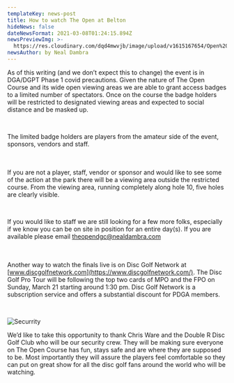 ```yaml
---
templateKey: news-post
title: How to watch The Open at Belton
hideNews: false
dateNewsFormat: 2021-03-08T01:24:15.894Z
newsPreviewImg: >-
  https://res.cloudinary.com/dqd4mwvjb/image/upload/v1615167654/Open%20DGC/News%20Assests/spcators-map_f2g8zj.jpg
newsAuthor: by Neal Dambra
---
```

As of this writing (and we don’t expect this to change) the event is in DGA/DGPT Phase 1 covid precautions. Given the nature of The Open Course and its wide open viewing areas we are able to grant access badges to a limited number of spectators. Once on the course the badge holders will be restricted to designated viewing areas and expected to social distance and be masked up.

<br/>

The limited badge holders are players from the amateur side of the event, sponsors, vendors and staff.

<br/>\
If you are not a player, staff, vendor or sponsor and would like to see some of the action at the park there will be a viewing area outside the restricted course. From the viewing area, running completely along hole 10, five holes are clearly visible.

<br/>

If you would like to staff we are still looking for a few more folks, especially if we know you can be on site in position for an entire day(s). If you are available please email theopendgc@nealdambra.com

<br/>\
Another way to watch the finals live is on Disc Golf Network at [www.discgolfnetwork.com](https://www.discgolfnetwork.com/). The Disc Golf Pro Tour will be following the top two cards of MPO and the FPO on Sunday, March 21 starting around 1:30 pm. Disc Golf Network is a subscription service and offers a substantial discount for PDGA members.

<br/>

![Securrity](https://res.cloudinary.com/dqd4mwvjb/image/upload/v1615169183/Open%20DGC/News%20Assests/secrr-site-back_t8fofv.jpg "<span class=\"news-caption\">If you need help on the course look for this shirt.</span>")

We’d like to take this opportunity to thank Chris Ware and the Double R Disc Golf Club who will be our security crew. They will be making sure everyone on The Open Course has fun, stays safe and are where they are supposed to be. Most importantly they will assure the players feel comfortable so they can put on great show for all the disc golf fans around the world who will be watching.